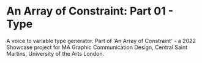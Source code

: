 # An Array of Constraint: Part 01 - Type
A voice to variable type generator. Part of 'An Array of Constraint' - a 2022 Showcase project for MA Graphic Communication Design, Central Saint Martins, University of the Arts London.
